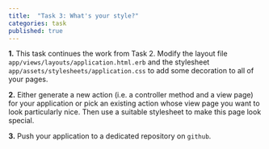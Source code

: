 ```yaml
---
title:  "Task 3: What's your style?"
categories: task
published: true
---
```


**1.** This task continues the work from Task 2.
Modify the layout file `app/views/layouts/application.html.erb`
and the stylesheet `app/assets/stylesheets/application.css`
to add some decoration to all of your pages.

**2.**
Either generate a new action
(i.e. a controller method and a view page) for
your application or pick an existing action
whose view page you want to look particularly
nice.  Then use a suitable stylesheet to
make this page look special.

**3.** Push your application to a dedicated repository
on `github`.

